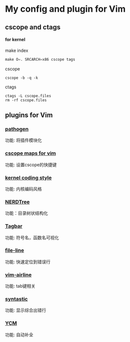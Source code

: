 # My config and plugin for Vim


## cscope and ctags   
#### for kernel
make index
```python
make O=. SRCARCH=x86 cscope tags
```
cscope
```
cscope -b -q -k
```
ctags
```
ctags -L cscope.files
rm -rf cscope.files
```

## plugins for Vim
### [pathogen](https://github.com/tpope/vim-pathogen)   
功能: 将插件模块化

### [cscope maps for vim](https://github.com/joe-skb7/cscope-maps)   
功能: 设置cscope的快捷键

### [kernel coding style](https://github.com/vivien/vim-linux-coding-style)
功能: 内核编码风格

### [NERDTree](https://github.com/scrooloose/nerdtree)
功能：目录树状结构化

### [Tagbar](https://github.com/majutsushi/tagbar)
功能: 符号名，函数名可视化

### [file-line](https://github.com/bogado/file-line)
功能: 快速定位到错误行

### [vim-airline](https://github.com/vim-airline/vim-airline)
功能: tab键相关

### [syntastic](https://github.com/vim-syntastic/syntastic)
功能: 显示综合出错行

### [YCM](https://github.com/Valloric/YouCompleteMe)
功能: 自动补全
